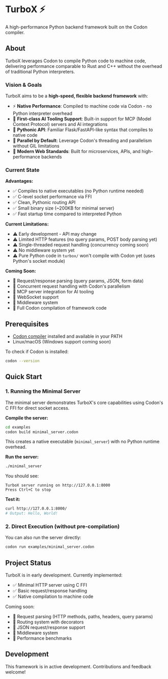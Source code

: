 # TurboX ⚡

A high-performance Python backend framework built on the Codon compiler.

## About

TurboX leverages Codon to compile Python code to machine code, delivering performance comparable to Rust and C++ without the overhead of traditional Python interpreters.

### Vision & Goals

TurboX aims to be a **high-speed, flexible backend framework** with:

- ⚡ **Native Performance**: Compiled to machine code via Codon - no Python interpreter overhead
- 🤖 **First-class AI Tooling Support**: Built-in support for MCP (Model Context Protocol) servers and AI integrations
- 🔧 **Pythonic API**: Familiar Flask/FastAPI-like syntax that compiles to native code
- 🚀 **Parallel by Default**: Leverage Codon's threading and parallelism without GIL limitations
- 🎯 **Modern Web Standards**: Built for microservices, APIs, and high-performance backends

### Current State

**Advantages:**
- ✅ Compiles to native executables (no Python runtime needed)
- ✅ C-level socket performance via FFI
- ✅ Clean, Pythonic routing API
- ✅ Small binary size (~200KB for minimal server)
- ✅ Fast startup time compared to interpreted Python

**Current Limitations:**
- ⚠️ Early development - API may change
- ⚠️ Limited HTTP features (no query params, POST body parsing yet)
- ⚠️ Single-threaded request handling (concurrency coming soon)
- ⚠️ No middleware system yet
- ⚠️ Pure Python code in `turbox/` won't compile with Codon yet (uses Python's socket module)

**Coming Soon:**
- 🔄 Request/response parsing (query params, JSON, form data)
- 🔄 Concurrent request handling with Codon's parallelism
- 🔄 MCP server integration for AI tooling
- 🔄 WebSocket support
- 🔄 Middleware system
- 🔄 Full Codon compilation of framework code

## Prerequisites

- [Codon compiler](https://github.com/exaloop/codon) installed and available in your PATH
- Linux/macOS (Windows support coming soon)

To check if Codon is installed:
```bash
codon --version
```

## Quick Start

### 1. Running the Minimal Server

The minimal server demonstrates TurboX's core capabilities using Codon's C FFI for direct socket access.

**Compile the server:**
```bash
cd examples
codon build minimal_server.codon
```

This creates a native executable (`minimal_server`) with no Python runtime overhead.

**Run the server:**
```bash
./minimal_server
```

You should see:
```
TurboX server running on http://127.0.0.1:8000
Press Ctrl+C to stop
```

**Test it:**
```bash
curl http://127.0.0.1:8000/
# Output: Hello, World!
```

### 2. Direct Execution (without pre-compilation)

You can also run the server directly:
```bash
codon run examples/minimal_server.codon
```

## Project Status

TurboX is in early development. Currently implemented:

- ✅ Minimal HTTP server using C FFI
- ✅ Basic request/response handling
- ✅ Native compilation to machine code

Coming soon:
- 🔄 Request parsing (HTTP methods, paths, headers, query params)
- 🔄 Routing system with decorators
- 🔄 JSON request/response support
- 🔄 Middleware system
- 🔄 Performance benchmarks

## Development

This framework is in active development. Contributions and feedback welcome!
